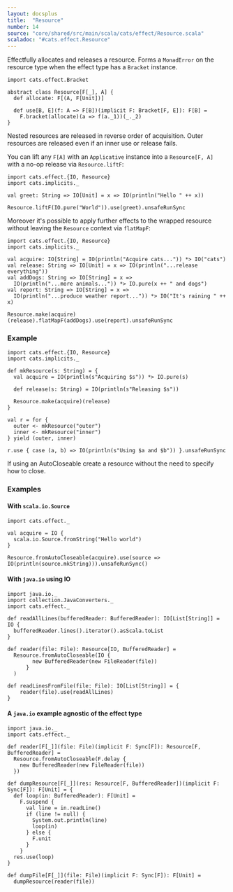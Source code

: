 ```yaml
---
layout: docsplus
title:  "Resource"
number: 14
source: "core/shared/src/main/scala/cats/effect/Resource.scala"
scaladoc: "#cats.effect.Resource"
---
```


Effectfully allocates and releases a resource. Forms a `MonadError` on the resource type when the effect type has a `Bracket` instance.

```tut:silent
import cats.effect.Bracket

abstract class Resource[F[_], A] {
  def allocate: F[(A, F[Unit])]

  def use[B, E](f: A => F[B])(implicit F: Bracket[F, E]): F[B] =
    F.bracket(allocate)(a => f(a._1))(_._2)
}
```

Nested resources are released in reverse order of acquisition. Outer resources are released even if an inner use or release fails.

You can lift any `F[A]` with an `Applicative` instance into a `Resource[F, A]` with a no-op release via `Resource.liftF`:

```
import cats.effect.{IO, Resource}
import cats.implicits._

val greet: String => IO[Unit] = x => IO(println("Hello " ++ x))

Resource.liftF(IO.pure("World")).use(greet).unsafeRunSync

```

Moreover it's possible to apply further effects to the wrapped resource without leaving the `Resource` context via `flatMapF`:

```
import cats.effect.{IO, Resource}
import cats.implicits._

val acquire: IO[String] = IO(println("Acquire cats...")) *> IO("cats")
val release: String => IO[Unit] = x => IO(println("...release everything"))
val addDogs: String => IO[String] = x =>
  IO(println("...more animals...")) *> IO.pure(x ++ " and dogs")
val report: String => IO[String] = x =>
  IO(println("...produce weather report...")) *> IO("It's raining " ++ x)

Resource.make(acquire)(release).flatMapF(addDogs).use(report).unsafeRunSync

```
### Example

```tut:silent
import cats.effect.{IO, Resource}
import cats.implicits._

def mkResource(s: String) = {
  val acquire = IO(println(s"Acquiring $s")) *> IO.pure(s)

  def release(s: String) = IO(println(s"Releasing $s"))

  Resource.make(acquire)(release)
}

val r = for {
  outer <- mkResource("outer")
  inner <- mkResource("inner")
} yield (outer, inner)

r.use { case (a, b) => IO(println(s"Using $a and $b")) }.unsafeRunSync
```

If using an AutoCloseable create a resource without the need to specify how to close.

### Examples

#### With `scala.io.Source`

```tut:silent
import cats.effect._

val acquire = IO {
  scala.io.Source.fromString("Hello world")
}

Resource.fromAutoCloseable(acquire).use(source => IO(println(source.mkString))).unsafeRunSync()
```

#### With `java.io` using IO

```tut:silent
import java.io._
import collection.JavaConverters._
import cats.effect._

def readAllLines(bufferedReader: BufferedReader): IO[List[String]] = IO {
  bufferedReader.lines().iterator().asScala.toList
}

def reader(file: File): Resource[IO, BufferedReader] =
  Resource.fromAutoCloseable(IO {
        new BufferedReader(new FileReader(file))
      }
  )

def readLinesFromFile(file: File): IO[List[String]] = {
    reader(file).use(readAllLines)
}
```

#### A `java.io` example agnostic of the effect type

```tut:silent
import java.io._
import cats.effect._

def reader[F[_]](file: File)(implicit F: Sync[F]): Resource[F, BufferedReader] =
  Resource.fromAutoCloseable(F.delay {
    new BufferedReader(new FileReader(file))
  })

def dumpResource[F[_]](res: Resource[F, BufferedReader])(implicit F: Sync[F]): F[Unit] = {
  def loop(in: BufferedReader): F[Unit] =
    F.suspend {
      val line = in.readLine()
      if (line != null) {
        System.out.println(line)
        loop(in)
      } else {
        F.unit
      }
    }
  res.use(loop)
}

def dumpFile[F[_]](file: File)(implicit F: Sync[F]): F[Unit] =
  dumpResource(reader(file))

```
